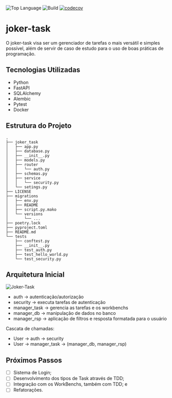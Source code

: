 ![Top Language](https://img.shields.io/github/languages/top/bruno-gabriel-muniz/joker-task)
![Build](https://github.com/bruno-gabriel-muniz/joker-task/actions/workflows/ci.yaml/badge.svg)
[![codecov](https://codecov.io/gh/bruno-gabriel-muniz/joker-task/branch/main/graph/badge.svg)](https://codecov.io/gh/bruno-gabriel-muniz/joker-task)

# joker-task

O joker-task visa ser um gerenciador de tarefas o mais versátil e simples possível, além de servir de caso de estudo para o uso de boas práticas de programação.

## Tecnologias Utilizadas

- Python
- FastAPI
- SQLAlchemy
- Alembic
- Pytest
- Docker

## Estrutura do Projeto

```
.
├── joker_task
│   ├── app.py
│   ├── database.py
│   ├── __init__.py
│   ├── models.py
│   ├── router
│   │   └── auth.py
│   ├── schemas.py
│   ├── service
│   │   └── security.py
│   └── setings.py
├── LICENSE
├── migrations
│   ├── env.py
│   ├── README
│   ├── script.py.mako
│   └── versions
│       └── ...
├── poetry.lock
├── pyproject.toml
├── README.md
└── tests
    ├── conftest.py
    ├── __init__.py
    ├── test_auth.py
    ├── test_hello_world.py
    └── test_security.py

```

## Arquitetura Inicial

<img src="https://i.ibb.co/0y9mdsp8/Joker-Task.jpg" alt="Joker-Task" border="0">

- auth → autenticação/autorização
- security → executa tarefas de autenticação
- manager_task → gerencia as tarefas e os workbenchs  
- manager_db → manipulação de dados no banco
- manager_rsp → aplicação de filtros e resposta formatada para o usuário

Cascata de chamadas:
- User -> auth -> security
- User -> manager_task -> (manager_db, manager_rsp)

## Próximos Passos

- [ ] Sistema de Login;
- [ ] Desenvolvimento dos tipos de Task através de TDD;
- [ ] Integração com os WorkBenchs, também com TDD; e
- [ ] Refatorações.
